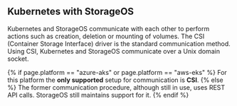 ## Kubernetes with StorageOS

Kubernetes and StorageOS communicate with each other to perform actions such as
creation, deletion or mounting of volumes. The CSI (Container Storage
Interface) driver is the standard communication method. Using CSI, Kubernetes
and StorageOS communicate over a Unix domain socket.

{% if page.platform == "azure-aks" or page.platform == "aws-eks" %}
For this platform the **only supported** setup for communication is **CSI**.
{% else %}
The former communication procedure, although still in use, uses REST API calls.
StorageOS still maintains support for it.
{% endif %}
